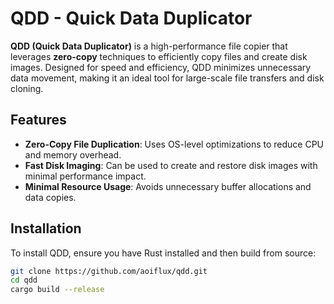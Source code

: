 # QDD - Quick Data Duplicator

**QDD (Quick Data Duplicator)** is a high-performance file copier that leverages **zero-copy** techniques to efficiently copy files and create disk images. Designed for speed and efficiency, QDD minimizes unnecessary data movement, making it an ideal tool for large-scale file transfers and disk cloning.

## Features

- **Zero-Copy File Duplication**: Uses OS-level optimizations to reduce CPU and memory overhead.
- **Fast Disk Imaging**: Can be used to create and restore disk images with minimal performance impact.
- **Minimal Resource Usage**: Avoids unnecessary buffer allocations and data copies.

## Installation
To install QDD, ensure you have Rust installed and then build from source:

```bash
git clone https://github.com/aoiflux/qdd.git
cd qdd
cargo build --release

